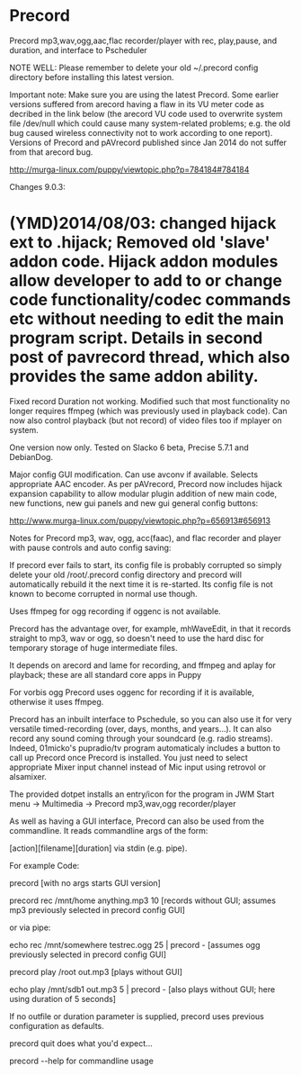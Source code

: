 # Precord
Precord mp3,wav,ogg,aac,flac recorder/player with rec, play,pause, and duration, and interface to Pscheduler


NOTE WELL: Please remember to delete your old ~/.precord config directory before installing this latest version.

Important note: Make sure you are using the latest Precord. Some earlier versions suffered from arecord having a flaw in its VU meter code as decribed in the link below (the arecord VU code used to overwrite system file /dev/null which could cause many system-related problems; e.g. the old bug caused wireless connectivity not to work according to one report). Versions of Precord and pAVrecord published since Jan 2014 do not suffer from that arecord bug.

http://murga-linux.com/puppy/viewtopic.php?p=784184#784184

Changes 9.0.3:

# (YMD)2014/08/03: changed hijack ext to .hijack; Removed old 'slave' addon code. Hijack addon modules allow developer to add to or change code functionality/codec commands etc without needing to edit the main program script. Details in second post of pavrecord thread, which also provides the same addon ability.

Fixed record Duration not working. Modified such that most functionality no longer requires ffmpeg (which was previously used in playback code). Can now also control playback (but not record) of video files too if mplayer on system.

One version now only. Tested on Slacko 6 beta, Precise 5.7.1 and DebianDog.

Major config GUI modification.
Can use avconv if available.
Selects appropriate AAC encoder.
As per pAVrecord, Precord now includes hijack expansion capability to allow modular plugin addition of new main code, new functions, new gui panels and new gui general config buttons:

http://www.murga-linux.com/puppy/viewtopic.php?p=656913#656913

Notes for Precord mp3, wav, ogg, acc(faac), and flac recorder and player with pause controls and auto config saving:

If precord ever fails to start, its config file is probably corrupted so simply delete your old /root/.precord config directory and precord will automatically rebuild it the next time it is re-started. Its config file is not known to become corrupted in normal use though.

Uses ffmpeg for ogg recording if oggenc is not available.

Precord has the advantage over, for example, mhWaveEdit, in that it records straight to mp3, wav or ogg, so doesn't need to use the hard disc for temporary storage of huge intermediate files.

It depends on arecord and lame for recording, and ffmpeg and aplay for playback; these are all standard core apps in Puppy

For vorbis ogg Precord uses oggenc for recording if it is available, otherwise it uses ffmpeg.

Precord has an inbuilt interface to Pschedule, so you can also use it for very versatile timed-recording (over, days, months, and years...). It can also record any sound coming through your soundcard (e.g. radio streams). Indeed, 01micko's pupradio/tv program automaticaly includes a button to call up Precord once Precord is installed. You just need to select appropriate Mixer input channel instead of Mic input using retrovol or alsamixer.

The provided dotpet installs an entry/icon for the program in JWM Start menu -> Multimedia -> Precord mp3,wav,ogg recorder/player

As well as having a GUI interface, Precord can also be used from the commandline. It reads commandline args of the form:

[action][filename][duration] via stdin (e.g. pipe).

For example
Code:	

precord [with no args starts GUI version]

precord  rec  /mnt/home  anything.mp3 10 [records without GUI; assumes mp3 previously selected in precord config GUI]

or via pipe:

echo  rec  /mnt/somewhere  testrec.ogg  25 | precord -
[assumes ogg previously selected in precord config GUI]

precord  play  /root  out.mp3 [plays without GUI]

echo  play  /mnt/sdb1  out.mp3 5 | precord -
[also plays without GUI; here using duration of 5 seconds]

If no outfile or duration parameter is supplied, precord uses previous configuration as defaults.

precord quit
does what you'd expect...

precord --help
for commandline usage 
